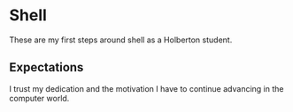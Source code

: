  # Shell

These are my first steps around shell as a Holberton student.


## Expectations

I trust my dedication and the motivation I have to continue advancing in the computer world.
